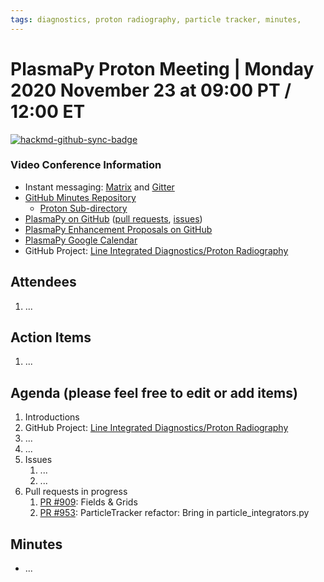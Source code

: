 ```yaml
---
tags: diagnostics, proton radiography, particle tracker, minutes, 
---
```


# PlasmaPy Proton Meeting | Monday 2020 November 23 at 09:00 PT / 12:00 ET

[![hackmd-github-sync-badge](https://hackmd.io/yNnj7vvsQsaR7qSQTYZ85w/badge)](https://hackmd.io/yNnj7vvsQsaR7qSQTYZ85w)

### Video Conference Information
* Instant messaging: [Matrix](https://element.im/app/#/room/#plasmapy:openastronomy.org) and [Gitter](https://gitter.im/PlasmaPy/Lobby)
* [GitHub Minutes Repository](https://github.com/PlasmaPy/plasmapy-meeting-notes)
    * [Proton Sub-directory](https://github.com/PlasmaPy/plasmapy-meeting-notes/tree/master/proton_2020-present)
* [PlasmaPy on GitHub](https://github.com/PlasmaPy/plasmapy) ([pull requests](https://github.com/PlasmaPy/plasmapy/pulls), [issues](https://github.com/PlasmaPy/plasmapy/issues))
* [PlasmaPy Enhancement Proposals on GitHub](https://github.com/PlasmaPy/PlasmaPy-PLEPs)
* [PlasmaPy Google Calendar](https://calendar.google.com/calendar?cid=bzVsb3ZkcW0zaWxsam00ZTlrMDd2cmw5bWdAZ3JvdXAuY2FsZW5kYXIuZ29vZ2xlLmNvbQ)
* GitHub Project: [Line Integrated Diagnostics/Proton Radiography](https://github.com/PlasmaPy/PlasmaPy/projects/21)

## Attendees

1. ...

## Action Items

1. ...

## Agenda (please feel free to edit or add items)

1. Introductions
2. GitHub Project: [Line Integrated Diagnostics/Proton Radiography](https://github.com/PlasmaPy/PlasmaPy/projects/21)
3. ...
4. ...
5. Issues
    1. ...
    2. ...
6. Pull requests in progress 
    1. [PR #909](https://github.com/PlasmaPy/PlasmaPy/pull/909): Fields & Grids
    2. [PR #953](https://github.com/PlasmaPy/PlasmaPy/pull/953): ParticleTracker refactor: Bring in particle_integrators.py

## Minutes

* ...


